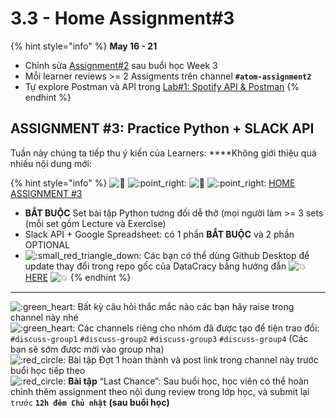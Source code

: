 # 3.3 - Home Assignment\#3

{% hint style="info" %}
**May 16 - 21**

* Chỉnh sửa  [Assignment\#2](../2-data-tools-1/home-assignment2.md) sau buổi học Week 3
* Mỗi learner reviews &gt;= 2 Assigments trên channel **`#atom-assignment2`**
* Tự explore Postman và API trong [Lab\#1: Spotify API & Postman](3.2-spotify-api-and-postman.md)
{% endhint %}

## **ASSIGNMENT \#3: Practice Python + SLACK API**

Tuần này chúng ta tiếp thu ý kiến của Learners: ****Không giới thiệu quá nhiều nội dung mới:

{% hint style="info" %}
![:tada:](https://a.slack-edge.com/production-standard-emoji-assets/13.0/apple-medium/1f389.png) ![:point\_right:](https://a.slack-edge.com/production-standard-emoji-assets/13.0/apple-medium/1f449.png) ![:tada:](https://a.slack-edge.com/production-standard-emoji-assets/13.0/apple-medium/1f389.png) ![:point\_right:](https://a.slack-edge.com/production-standard-emoji-assets/13.0/apple-medium/1f449.png) [HOME ASSIGNMENT \#3](https://github.com/anhdanggit/atom-assignments/tree/main/assignment_3)

* **BẮT BUỘC** Set bài tập Python tương đối dễ thở \(mọi người làm &gt;= 3 sets \(mỗi set gồm Lecture và Exercise\)
* Slack API + Google Spreadsheet: có 1 phần **BẮT BUỘC** và 2 phần OPTIONAL
* ![:small\_red\_triangle\_down:](https://a.slack-edge.com/production-standard-emoji-assets/13.0/apple-medium/1f53b.png) Các bạn có thể dùng Github Desktop để update thay đổi trong repo gốc của DataCracy bằng hướng đẫn ![:boom:](https://a.slack-edge.com/production-standard-emoji-assets/13.0/apple-medium/1f4a5.png) [HERE](https://github.com/anhdanggit/atom-assignments#readme) ![:boom:](https://a.slack-edge.com/production-standard-emoji-assets/13.0/apple-medium/1f4a5.png)
{% endhint %}

----  
![:green\_heart:](https://a.slack-edge.com/production-standard-emoji-assets/13.0/apple-medium/1f49a.png)  Bất kỳ câu hỏi thắc mắc nào các bạn hãy raise trong channel này nhé  
![:green\_heart:](https://a.slack-edge.com/production-standard-emoji-assets/13.0/apple-medium/1f49a.png) Các channels riêng cho nhóm đã được tạo để tiện trao đổi: `#discuss-group1` `#discuss-group2` `#discuss-group3` `#discuss-group4` \(Các bạn sẽ sớm được mời vào group nha\)  
![:red\_circle:](https://a.slack-edge.com/production-standard-emoji-assets/13.0/apple-medium/1f534.png) Bài tập Đợt 1 hoàn thành và post link trong channel này trước buổi học tiếp theo  
![:red\_circle:](https://a.slack-edge.com/production-standard-emoji-assets/13.0/apple-medium/1f534.png) **Bài tập** “Last Chance”: Sau buổi học, học viên có thể hoàn chỉnh thêm assignment theo nội dung review trong lớp học, và submit lại `trước` **`12h đêm Chủ nhật` \(sau buổi học\)**



